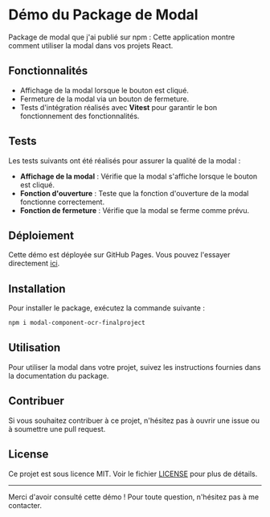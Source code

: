 
# Démo du Package de Modal

Package de modal que j'ai publié sur npm : Cette application montre comment utiliser la modal dans vos projets React.

## Fonctionnalités

- Affichage de la modal lorsque le bouton est cliqué.
- Fermeture de la modal via un bouton de fermeture.
- Tests d'intégration réalisés avec **Vitest** pour garantir le bon fonctionnement des fonctionnalités.

## Tests

Les tests suivants ont été réalisés pour assurer la qualité de la modal :

- **Affichage de la modal** : Vérifie que la modal s'affiche lorsque le bouton est cliqué.
- **Fonction d'ouverture** : Teste que la fonction d'ouverture de la modal fonctionne correctement.
- **Fonction de fermeture** : Vérifie que la modal se ferme comme prévu.

## Déploiement

Cette démo est déployée sur GitHub Pages. Vous pouvez l'essayer directement [ici](lien-vers-votre-site-github-pages).

## Installation

Pour installer le package, exécutez la commande suivante :

```bash
npm i modal-component-ocr-finalproject
```

## Utilisation

Pour utiliser la modal dans votre projet, suivez les instructions fournies dans la documentation du package.

## Contribuer

Si vous souhaitez contribuer à ce projet, n'hésitez pas à ouvrir une issue ou à soumettre une pull request.

## License

Ce projet est sous licence MIT. Voir le fichier [LICENSE](LICENSE) pour plus de détails.

---

Merci d'avoir consulté cette démo ! Pour toute question, n'hésitez pas à me contacter.
